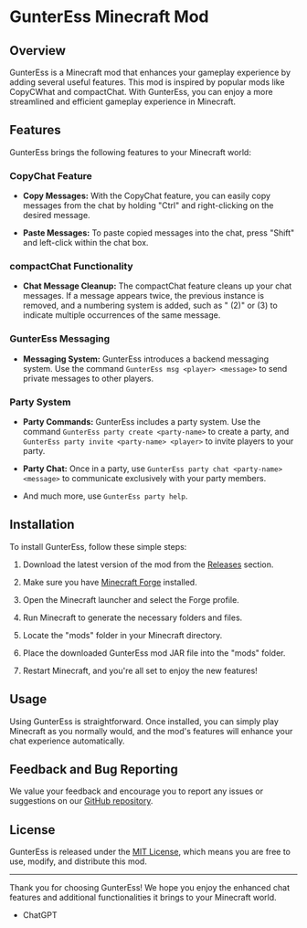 # GunterEss Minecraft Mod

## Overview

GunterEss is a Minecraft mod that enhances your gameplay experience by adding several useful features. This mod is inspired by popular mods like CopyCWhat and compactChat. With GunterEss, you can enjoy a more streamlined and efficient gameplay experience in Minecraft.

## Features

GunterEss brings the following features to your Minecraft world:

### CopyChat Feature

- **Copy Messages:** With the CopyChat feature, you can easily copy messages from the chat by holding "Ctrl" and right-clicking on the desired message.

- **Paste Messages:** To paste copied messages into the chat, press "Shift" and left-click within the chat box.

### compactChat Functionality

- **Chat Message Cleanup:** The compactChat feature cleans up your chat messages. If a message appears twice, the previous instance is removed, and a numbering system is added, such as " (2)" or (3) to indicate multiple occurrences of the same message.

### GunterEss Messaging

- **Messaging System:** GunterEss introduces a backend messaging system. Use the command `GunterEss msg <player> <message>` to send private messages to other players.

### Party System

- **Party Commands:** GunterEss includes a party system. Use the command `GunterEss party create <party-name>` to create a party, and `GunterEss party invite <party-name> <player>` to invite players to your party.

- **Party Chat:** Once in a party, use `GunterEss party chat <party-name> <message>` to communicate exclusively with your party members.

- And much more, use `GunterEss party help`.

## Installation

To install GunterEss, follow these simple steps:

1. Download the latest version of the mod from the [Releases](https://github.com/GunterPro7/GunterEss/releases) section.

2. Make sure you have [Minecraft Forge](https://files.minecraftforge.net/) installed.

3. Open the Minecraft launcher and select the Forge profile.

4. Run Minecraft to generate the necessary folders and files.

5. Locate the "mods" folder in your Minecraft directory.

6. Place the downloaded GunterEss mod JAR file into the "mods" folder.

7. Restart Minecraft, and you're all set to enjoy the new features!

## Usage

Using GunterEss is straightforward. Once installed, you can simply play Minecraft as you normally would, and the mod's features will enhance your chat experience automatically.

## Feedback and Bug Reporting

We value your feedback and encourage you to report any issues or suggestions on our [GitHub repository](https://github.com/[your-mod-repo]/issues).

## License

GunterEss is released under the [MIT License](LICENSE), which means you are free to use, modify, and distribute this mod.

---

Thank you for choosing GunterEss! We hope you enjoy the enhanced chat features and additional functionalities it brings to your Minecraft world.

- ChatGPT
